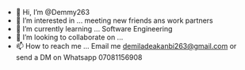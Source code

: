 - 👋 Hi, I’m @Demmy263
- 👀 I’m interested in ... meeting new friends ans work partners
- 🌱 I’m currently learning ... Software Engineering
- 💞️ I’m looking to collaborate on ...
- 📫 How to reach me ... Email me demiladeakanbi263@gmail.com or send a DM on Whatsapp 07081156908

<!---
Demmy263/Demmy263 is a ✨ special ✨ repository because its `README.md` (this file) appears on your GitHub profile.
You can click the Preview link to take a look at your changes.
--->
